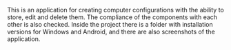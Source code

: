 This is an application for creating computer configurations with the ability to store, edit and delete them. The compliance of the components with each other is also checked. Inside the project there is a folder with installation versions for Windows and Android, and there are also screenshots of the application.
